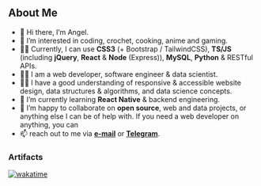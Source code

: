 ## About Me
- 👋 Hi there, I’m Angel.
- 👀 I’m interested in coding, crochet, cooking, anime and gaming.
- 💪🏽 Currently, I can use **CSS3** (+ Bootstrap / TailwindCSS), **TS/JS** (including **jQuery**, **React** & **Node** (Express)), **MySQL**, **Python** & RESTful APIs.
- 💪🏽 I am a web developer, software engineer & data scientist.
- 💪🏽 I have a good understanding of responsive & accessible website design, data structures & algorithms, and data science concepts.
- 🌱 I’m currently learning **React Native** & backend engineering.
- 💞️ I’m happy to collaborate on **open source**, web and data projects, or anything else I can be of help with. If you need a web developer on anything, you can
- 📫 reach out to me via **[e-mail](mailto:akcumeh@gmail.com)** or **[Telegram](https://t.me/yarnandmk)**.

### Artifacts
[![wakatime](https://wakatime.com/badge/user/7e4fa90c-f505-4dcd-be22-3251f86f70fc.svg)](https://wakatime.com/@7e4fa90c-f505-4dcd-be22-3251f86f70fc)
<!---
akcumeh/akcumeh is a ✨ special ✨ repository because its `README.md` (this file) appears on your GitHub profile.
You can click the Preview link to take a look at your changes.
--->
